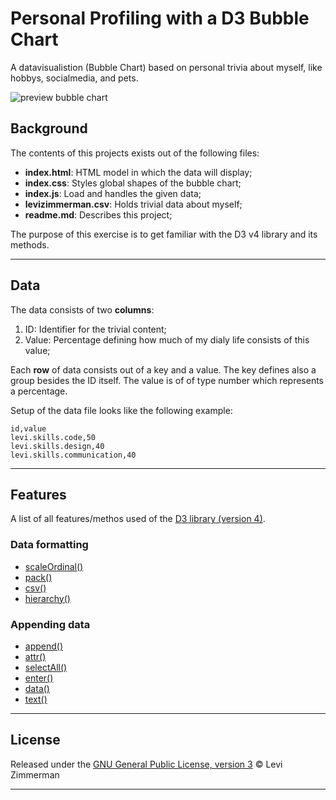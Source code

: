 # Personal Profiling with a D3 Bubble Chart
A datavisualistion (Bubble Chart) based on personal trivia about myself, like hobbys, socialmedia, and pets.

![preview bubble chart](https://github.com/levizimmerman/course-17-18/blob/do-you-read-me/site/class-1-bar/levizimmerman/preview.png?raw=true)

## Background
The contents of this projects exists out of the following files:
* __index.html__: HTML model in which the data will display;
* __index.css__: Styles global shapes of the bubble chart;
* __index.js__: Load and handles the given data;
* __levizimmerman.csv__: Holds trivial data about myself;
* __readme.md__: Describes this project;

The purpose of this exercise is to get familiar with the D3 v4 library and its methods.

---

## Data
The data consists of two __columns__:
1. ID: Identifier for the trivial content;
2. Value: Percentage defining how much of my dialy life consists of this value;

Each __row__ of data consists out of a key and a value. The key defines also a group besides the ID itself. The value is of of type number which represents a percentage.

Setup of the data file looks like the following example:
```csv
id,value
levi.skills.code,50
levi.skills.design,40
levi.skills.communication,40
```

---

## Features
A list of all features/methos used of the [D3 library (version 4)](https://github.com/d3/d3).

### Data formatting
* [scaleOrdinal()](https://github.com/d3/d3-scale/blob/master/README.md#scaleOrdinal)
* [pack()](https://github.com/d3/d3-hierarchy/blob/master/README.md#pack)
* [csv()](https://github.com/d3/d3-request/blob/master/README.md#csv)
* [hierarchy()](https://github.com/d3/d3-hierarchy/blob/master/README.md#hierarchy)

### Appending data
* [append()](https://github.com/d3/d3-selection/blob/master/README.md#selection_append)
* [attr()](https://github.com/d3/d3-selection/blob/master/README.md#selection_attr)
* [selectAll()](https://github.com/d3/d3-selection/blob/master/README.md#selectAll)
* [enter()](https://github.com/d3/d3-selection/blob/master/README.md#selection_enter)
* [data()](https://github.com/d3/d3-selection/blob/master/README.md#selection_data)
* [text()](https://github.com/d3/d3-selection/blob/master/README.md#selection_text)

---

## License
Released under the [GNU General Public License, version 3](https://opensource.org/licenses/GPL-3.0) &copy; Levi Zimmerman

---
